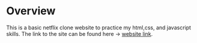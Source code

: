 # Overview
This is a basic netflix clone website to practice my html,css, and javascript skills. The link to the site can be found here -> [website link](https://netflix-clone-ajeasmith1.vercel.app/).